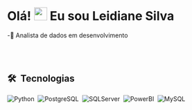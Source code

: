 <h1 align="left">Olá! <img src="https://raw.githubusercontent.com/kaueMarques/kaueMarques/master/hi.gif" height="30px"> Eu sou Leidiane Silva</h1>

-🌱 Analista de dados em desenvolvimento

<br></br>

## 🛠 &nbsp;Tecnologias

![Python](https://img.shields.io/badge/-Python-05122A?style=flat&logo=python)&nbsp;
![PostgreSQL](https://img.shields.io/badge/-PostgreSQL-05122A?style=flat&logo=postgresql)&nbsp;
![SQLServer](https://img.shields.io/badge/-SQLSever-05122A?style=flat&logo=sqlserver)&nbsp;
![PowerBI](https://img.shields.io/badge/-PowerBI-05122A?style=flat&logo=powerbi)&nbsp;
![MySQL](https://img.shields.io/badge/-MySQL-05122A?style=flat&logo=mysql)&nbsp;



<!--
**LeidianeSilva23/LeidianeSilva23** is a ✨ _special_ ✨ repository because its `README.md` (this file) appears on your GitHub profile.

Here are some ideas to get you started:

- 🔭 I’m currently working on ...
- 🌱 I’m currently learning ...
- 👯 I’m looking to collaborate on ...
- 🤔 I’m looking for help with ...
- 💬 Ask me about ...
- 📫 How to reach me: ...
- 😄 Pronouns: ...
- ⚡ Fun fact: ...
-->
